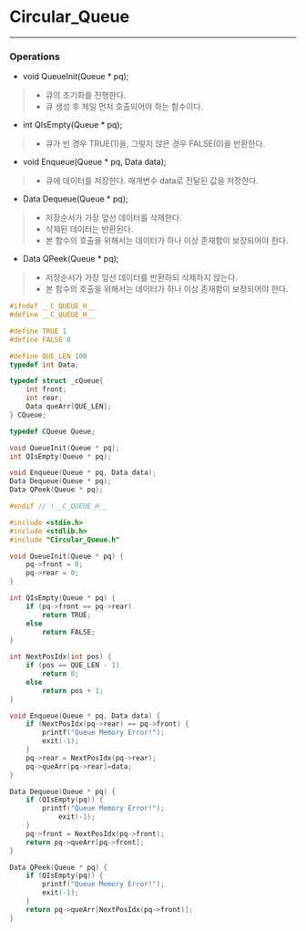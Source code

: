 # Circular_Queue
---

### Operations

* void QueueInit(Queue * pq);
> * 큐의 초기화를 진행한다.
> * 큐 생성 후 제일 먼저 호출되어야 하는 함수이다.

* int QIsEmpty(Queue * pq);
> * 큐가 빈 경우 TRUE(1)을, 그렇지 않은 경우 FALSE(0)을 반환한다.

* void Enqueue(Queue * pq, Data data);
> * 큐에 데이터를 저장한다. 매개변수 data로 전달된 값을 저장한다.

* Data Dequeue(Queue * pq);
> * 저장순서가 가장 앞선 데이터를 삭제한다.
> * 삭제된 데이터는 반환된다.
> * 본 함수의 호출을 위해서는 데이터가 하나 이상 존재함이 보장되어야 한다.

* Data QPeek(Queue * pq);
> * 저장순서가 가장 앞선 데이터를 반환하되 삭제하지 않는다.
> * 본 함수의 호출을 위해서는 데이터가 하나 이상 존재함이 보장되어야 한다.

```c
#ifndef __C_QUEUE_H__
#define __C_QUEUE_H__

#define TRUE 1
#define FALSE 0

#define QUE_LEN 100
typedef int Data;

typedef struct _cQueue{
	int front;
	int rear;
	Data queArr[QUE_LEN];
} CQueue;

typedef CQueue Queue;

void QueueInit(Queue * pq);
int QIsEmpty(Queue * pq);

void Enqueue(Queue * pq, Data data);
Data Dequeue(Queue * pq);
Data QPeek(Queue * pq);

#endif // !__C_QUEUE_H__
```

```c
#include <stdio.h>
#include <stdlib.h>
#include "Circular_Queue.h"

void QueueInit(Queue * pq) {
	pq->front = 0;
	pq->rear = 0;
}

int QIsEmpty(Queue * pq) {
	if (pq->front == pq->rear)
		return TRUE;
	else 
		return FALSE;
}

int NextPosIdx(int pos) {
	if (pos == QUE_LEN - 1)
		return 0;
	else
		return pos + 1;
}

void Enqueue(Queue * pq, Data data) {
	if (NextPosIdx(pq->rear) == pq->front) {
		printf("Queue Memory Error!");
		exit(-1);
	}
	pq->rear = NextPosIdx(pq->rear);
	pq->queArr[pq->rear]=data;
}

Data Dequeue(Queue * pq) {
	if (QIsEmpty(pq)) {
		printf("Queue Memory Error!");
			exit(-1);
	}
	pq->front = NextPosIdx(pq->front);
	return pq->queArr[pq->front];
}

Data QPeek(Queue * pq) {
	if (QIsEmpty(pq)) {
		printf("Queue Memory Error!");
		exit(-1);
	}
	return pq->queArr[NextPosIdx(pq->front)];
}
```